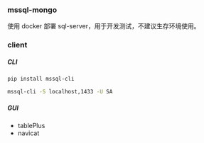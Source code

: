 ### mssql-mongo

使用 docker 部署 sql-server，用于开发测试，不建议生存环境使用。


### client 

##### CLI

```sh
pip install mssql-cli

mssql-cli -S localhost,1433 -U SA
```

##### GUI

- tablePlus
- navicat


